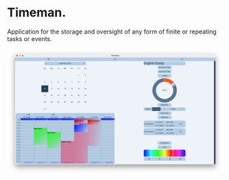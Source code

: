 # Timeman.

Application for the storage and oversight of any form of finite or repeating tasks or events. 

![Timeman. running on MacOS](/images/Preview%201.png)